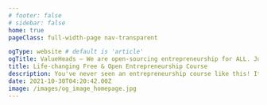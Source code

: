 ```yaml
---
# footer: false
# sidebar: false
home: true
pageClass: full-width-page nav-transparent

ogType: website # default is 'article'
ogTitle: ValueHeads – We are open-sourcing entrepreneurship for ALL. Join us!
title: Life-changing Free & Open Entrepreneurship Course
description: You've never seen an entrepreneurship course like this! It's your manual to finding a great business idea that WILL make you money.
date: 2021-10-30T04:20:42.00Z
image: /images/og_image_homepage.jpg
---
```


<LandingHero />

<LandingBenefits />

<LandingTrust />

<Cta01 />

<LandingSuperpowers />

<LandingTeam />

<LandingLearningOutcomes />

<!-- <LandingValue /> -->

<LandingJumboMsg />

<LandingValueJourney />

<LandingFeatures />

<Cta02 />

<Footer />
